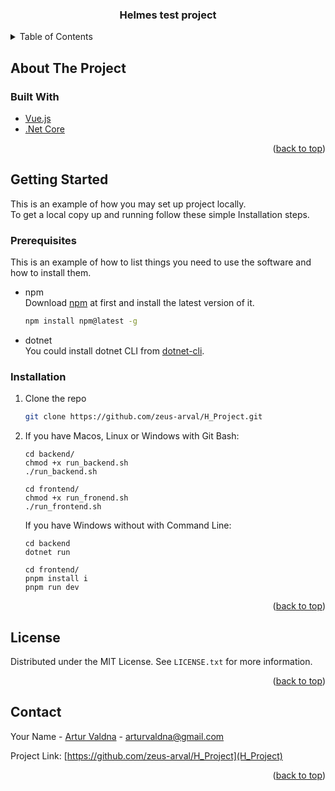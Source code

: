 <a name="readme-top"></a>

<h3 align="center">Helmes test project</h3>

<!-- TABLE OF CONTENTS -->
<details>
  <summary>Table of Contents</summary>
  <ol>
    <li>
      <a href="#about-the-project">About The Project</a>
      <ul>
        <li><a href="#built-with">Built With</a></li>
      </ul>
    </li>
    <li>
      <a href="#getting-started">Getting Started</a>
      <ul>
        <li><a href="#prerequisites">Prerequisites</a></li>
        <li><a href="#installation">Installation</a></li>
      </ul>
    </li>
    <li><a href="#license">License</a></li>
    <li><a href="#contact">Contact</a></li>
  </ol>
</details>



<!-- ABOUT THE PROJECT -->
## About The Project

### Built With

* [Vue.js]
* [.Net Core]

<p align="right">(<a href="#readme-top">back to top</a>)</p>


<!-- GETTING STARTED -->
## Getting Started

This is an example of how you may set up project locally. </br>
To get a local copy up and running follow these simple Installation steps.

### Prerequisites

This is an example of how to list things you need to use the software and how to install them.
* npm</br>
  Download [npm] at first and install the latest version of it.
  ```sh
  npm install npm@latest -g
  ```
* dotnet</br>
  You could install dotnet CLI from [dotnet-cli].

### Installation

1. Clone the repo
   ```sh
   git clone https://github.com/zeus-arval/H_Project.git
   ```
2. If you have Macos, Linux or Windows with Git Bash:
   ```
   cd backend/
   chmod +x run_backend.sh
   ./run_backend.sh
   ```
   ```
   cd frontend/
   chmod +x run_fronend.sh
   ./run_frontend.sh
   ```
   If you have Windows without with Command Line:
   ```
   cd backend
   dotnet run
   ```
   ```
   cd frontend/
   pnpm install i
   pnpm run dev
   ```
<p align="right">(<a href="#readme-top">back to top</a>)</p>


<!-- LICENSE -->
## License

Distributed under the MIT License. See `LICENSE.txt` for more information.

<p align="right">(<a href="#readme-top">back to top</a>)</p>



<!-- CONTACT -->
## Contact

Your Name - [Artur Valdna](https://www.linkedin.com/in/artur-valdna/) - arturvaldna@gmail.com

Project Link: [https://github.com/zeus-arval/H_Project](H_Project)

<p align="right">(<a href="#readme-top">back to top</a>)</p>


<!-- MARKDOWN LINKS & IMAGES -->
[.Net Core]: https://dotnet.microsoft.com/en-us/
[Vue.js]: https://vuejs.org/
[dotnet-cli]: https://dotnet.microsoft.com/en-us/download
[npm]: https://docs.npmjs.com/downloading-and-installing-node-js-and-npm
